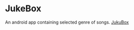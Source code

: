 # JukeBox

An android app containing selected genre of songs.
[JukuBox](https://appetize.io/app/pt1vzht03tarv6cct2m4fapbjc?device=nexus5&scale=75&orientation=portrait&osVersion=6.0)
